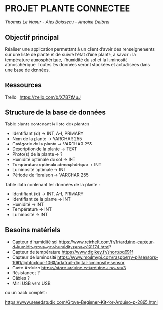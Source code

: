 # PROJET PLANTE CONNECTEE

*Thomas Le Naour - Alex Boisseau - Antoine Delbrel*

## Objectif principal

Réaliser une application permettant à un client d’avoir des renseignements sur une liste de plante et de suivre l’état d’une plante, à savoir : la température atmosphérique, l’humidité du sol et la luminosité atmosphérique. Toutes les données seront stockées et actualisées dans une base de données.

## Ressources

Trello : https://trello.com/b/X7B7tMuJ

## Structure de la base de données

Table plants contenant la liste des plantes :
* Identifiant (id)  → INT, A-I, PRIMARY
* Nom de la plante → VARCHAR 255
* Catégorie de la plante → VARCHAR 255
* Description de la plante → TEXT
* Photo(s) de la plante → ?
* Humidité optimale du sol → INT
* Température optimale atmosphérique → INT
* Luminosité optimale → INT
* Période de floraison → VARCHAR 255

Table data contenant les données de la plante :
* Identifiant (id) → INT, A-I, PRIMARY
* Identifiant de la plante → INT
* Humidité → INT
* Température → INT
* Luminosité → INT

## Besoins matériels

* Capteur d’humidité sol https://www.reichelt.com/fr/fr/arduino-capteur-d-humidit-grove-grv-humiditysens-p191174.html?
* Capteur de température https://www.digikey.fr/short/pq991f
* Capteur de luminosité https://www.modmypi.com/raspberry-pi/sensors-1061/lightcolour-1068/adafruit-digital-luminosity-sensor
* Carte Arduino https://store.arduino.cc/arduino-uno-rev3
* Résistances ?
* Câbles ?
* Mini USB vers USB

ou un pack complet :

https://www.seeedstudio.com/Grove-Beginner-Kit-for-Arduino-p-2895.html

